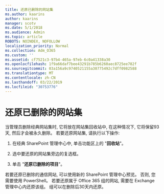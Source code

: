 ```yaml
---
title: 还原已删除的网站集
ms.author: kaarins
author: kaarins
manager: scotv
ms.date: 5/1/2018
ms.audience: Admin
ms.topic: article
ROBOTS: NOINDEX, NOFOLLOW
localization_priority: Normal
ms.collection: Adm_O365
ms.custom: ''
ms.assetid: cf7521c3-97b4-465a-97eb-6c0a41338a30
ms.openlocfilehash: 1f9a66daf7bee43291b785b6260aec8725ee782f
ms.sourcegitcommit: 03a156a9c9740521155a30775492c7dff0982588
ms.translationtype: MT
ms.contentlocale: zh-CN
ms.lasthandoff: 03/22/2019
ms.locfileid: "30753776"
---
```

# <a name="restore-a-deleted-site-collection"></a>还原已删除的网站集

当管理员删除经典网站集时, 它将放在网站集回收站中, 在这种情况下, 它将保留93天, 然后才会被永久删除。 若要还原网站集, 请执行以下操作:
  
1. 在经典 SharePoint 管理中心中, 单击功能区上的 "**回收站**"。 
    
2. 选中要还原的网站集旁边的复选框。
    
3. 单击 "**还原已删除的项目**"。
    
若要还原已删除的通信网站, 可以使用新的 SharePoint 管理中心预览。 否则, 您需要使用 PowerShell。 若要还原属于 Office 365 组的网站, 需要在 Exchange 管理中心内还原该组。 组可以在删除后30天内还原。
  

